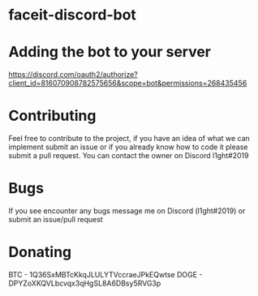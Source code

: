 # faceit-discord-bot

# Adding the bot to your server

https://discord.com/oauth2/authorize?client_id=816070908782575656&scope=bot&permissions=268435456

# Contributing

Feel free to contribute to the project, if you have an idea of what we can implement submit an issue or if you already know how to code it please submit a pull request.
You can contact the owner on Discord l1ght#2019

# Bugs

If you see encounter any bugs message me on Discord (l1ght#2019) or submit an issue/pull request

# Donating
BTC - 1Q36SxMBTcKkqJLULYTVccraeJPkEQwtse
DOGE - DPYZoXKQVLbcvqx3qHgSL8A6DBsy5RVG3p
